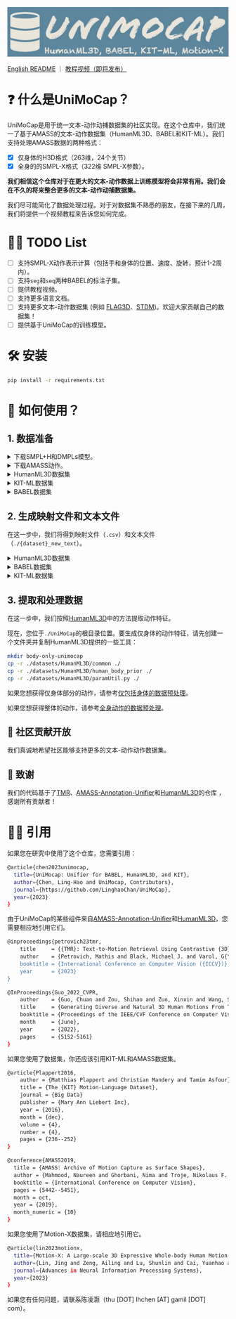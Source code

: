 ![./resource/imgs/logo.png](../imgs/logo.png)

[English README](../../README.md) ｜ [教程视频（即将发布）](https://www.youtube.com/channel/UC5P1ZtWm47L78t-Snn2xhhQ)

# ❓ 什么是UniMoCap？

UniMoCap是用于统一文本-动作动捕数据集的社区实现。在这个仓库中，我们统一了基于AMASS的文本-动作数据集（HumanML3D、BABEL和KIT-ML）。我们支持处理AMASS数据的两种格式：

- [x]  仅身体的H3D格式（263维，24个关节）
- [x]  全身的的SMPL-X格式（322维 SMPL-X参数）。

**我们相信这个仓库对于在更大的文本-动作数据上训练模型将会非常有用。我们会在不久的将来整合更多的文本-动作动捕数据集。**

我们尽可能简化了数据处理过程。对于对数据集不熟悉的朋友，在接下来的几周，我们将提供一个视频教程来告诉您如何完成。

# 🏃🏼 TODO List

- [ ]  支持SMPL-X动作表示计算（包括手和身体的位置、速度、旋转，预计1-2周内）。
- [ ]  支持`seg`和`seq`两种BABEL的标注子集。
- [ ]  提供教程视频。
- [ ]  支持更多语言文档。
- [ ]  支持更多文本-动作数据集 (例如 [FLAG3D](https://andytang15.github.io/FLAG3D)、[STDM](https://druthrie.github.io/sequential-texts-to-motion))。欢迎大家贡献自己的数据集！ 
- [ ]  提供基于UniMoCap的训练模型。

# 🛠️ 安装

```bash
pip install -r requirements.txt
```

# 🚀 如何使用？

## 1. 数据准备

<details>
<summary>下载SMPL+H和DMPLs模型。</summary>

从[SMPL+H](https://mano.is.tue.mpg.de/download.php)（选择AMASS项目中使用的Extended SMPL+H模型）下载SMPL+H模型，从[DMPL](https://smpl.is.tue.mpg.de/download.php)下载DMPL模型（选择与SMPL兼容的DMPLs），从[SMPL-X](https://smpl-x.is.tue.mpg.de/download.php)下载SMPL-X模型。然后将所有模型放在`./body_model/`下。`./body_model/`文件夹结构应如下：

```bash
./body_models
├── dmpls
│   ├── female
│   │   └── model.npz
│   ├── male
│   │   └── model.npz
│   └── neutral
│       └── model.npz
├── smplh
│   ├── female
│   │   └── model.npz
│   ├── info.txt
│   ├── male
│   │   └── model.npz
│   └── neutral
│       └── model.npz
├── smplx
│   ├── female
│   │   ├── model.npz
│   │   └── model.pkl
│   ├── male
│   │   ├── model.npz
│   │   └── model.pkl
│   └── neutral
│       ├── model.npz
└───────└── model.pkl
```

</details>

<details>
<summary>下载AMASS动作。</summary>

- 下载[AMASS](https://amass.is.tue.mpg.de/download.php)动作。
- 如果您使用SMPL（在HumanML3D、BABEL和KIT-ML中），请将AMASS数据与`SMPL-H G`下载到`./datasets/amass_data/`中。
- 如果您使用SMPL-X（在Motion-X中），请下载带有`SMPL-X G`的AMASS数据。如果您使用SMPL-X数据，请将其保存在`./datasets/amass_data-x/`中。

`datasets/amass_data/`文件夹结构应如下：

```bash
./datasets/amass_data/
├── ACCAD
├── BioMotionLab_NTroje
├── BMLhandball
├── BMLmovi
├── CMU
├── DanceDB
├── DFaust_67
├── EKUT
├── Eyes_Japan_Dataset
├── GRAB
├── HUMAN4D
├── humanact12
├── HumanEva
├── KIT
├── MPI_HDM05
├── MPI_Limits
├── MPI_mosh
├── SFU
├── SOMA
├── SSM_synced
├── TCD_handMocap
├── TotalCapture
└── Transitions_mocap
```

</details>

<details>
<summary>HumanML3D数据集</summary>

将[HumanML3D](https://github.com/EricGuo5513/HumanML3D)仓库克隆到`datasets/HumanML3D/`中，然后解压`texts.zip`文件。

```bash
mkdir datasets
cd datasets
git clone <https://github.com/EricGuo5513/HumanML3D/tree/main>
cd HumanML3D/HumanML3D
unzip texts.zip
cd ../../..
```

</details>

<details>
<summary>KIT-ML数据集</summary>

下载[KIT-ML](https://motion-annotation.humanoids.kit.edu/dataset/)动作，并解压缩到文件夹`datasets/kit-mocap/`中。
</details>

<details>
<summary>BABEL数据集</summary>

从TEACH下载[BABEL](https://teach.is.tue.mpg.de/download.php)注释到`datasets/babel-teach/`中。
</details>

## 2. 生成映射文件和文本文件

在这一步中，我们将得到映射文件（`.csv`）和文本文件（`./{dataset}_new_text`）。

<details>
<summary>HumanML3D数据集</summary>

由于HumanML3D数据集使用了MIT许可证，我已经预处理了`.json`（`./outputs-json/humanml3d.json`）文件和`.csv`文件（`h3d_h3dformat.csv`）。此外，`.csv`文件可以通过以下命令生成。

```bash
python h3d_to_h3d.py
```

</details>

<details>
<summary>BABEL数据集</summary>

我们提供了生成统一BABEL注释的代码。生成了`.json`（`./outputs-json/babel{_mode}.json`）文件和`.csv`文件（`babel{mode}_h3dformat.csv`）。您可以使用以下命令生成相关文件。`.json`文件只是一个中间生成的文件，不会在后续处理中使用。

对于BABEL，`babel_seg`和`babel_seq`分别表示分割级别和整个序列级别的注释。`babel`表示两个级别的注释。

```bash
python babel.py
```

</details>

<details>
<summary>KIT-ML数据集</summary>

我们提供了生成统一KIT-ML注释的代码。生成了`.json`（`./outputs-json/kitml.json`）文件和`.csv`文件（`kitml_h3dformat.csv`）。您可以使用以下命令生成相关文件。`.json`文件只是一个中间生成的文件，不会在后续处理中使用。

```bash
python kitml.py
```

</details>

## 3. 提取和处理数据

在这一步中，我们按照[HumanML3D](https://github.com/EricGuo5513/HumanML3D)中的方法提取动作特征。

现在，您位于`./UniMoCap`的根目录位置。要生成仅身体的动作特征，请先创建一个文件夹并复制HumanML3D提供的一些工具：

```bash
mkdir body-only-unimocap
cp -r ./datasets/HumanML3D/common ./
cp -r ./datasets/HumanML3D/human_body_prior ./
cp -r ./datasets/HumanML3D/paramUtil.py ./
```

如果您想获得仅身体部分的动作，请参考[仅包括身体的数据预处理](./cn-bodyonly.md)。

如果您想获得整体的动作，请参考[全身动作的数据预处理](./cn-wholebody.md)。

## 💖 社区贡献开放

我们真诚地希望社区能够支持更多的文本-动作动作数据集。

## 🌹 致谢

我们的代码基于了[TMR](https://github.com/Mathux/TMR)、[AMASS-Annotation-Unifier](https://github.com/Mathux/AMASS-Annotation-Unifier)和[HumanML3D](https://github.com/EricGuo5513/HumanML3D)的仓库 ，感谢所有贡献者！

# 🤝🏼 引用

如果您在研究中使用了这个仓库，您需要引用：

```bash
@article{chen2023unimocap,
  title={UniMocap: Unifier for BABEL, HumanML3D, and KIT},
  author={Chen, Ling-Hao and UniMocap, Contributors},
  journal={https://github.com/LinghaoChan/UniMoCap},
  year={2023}
}
```

由于UniMoCap的某些组件来自[AMASS-Annotation-Unifier](https://github.com/Mathux/AMASS-Annotation-Unifier)和[HumanML3D](https://github.com/EricGuo5513/HumanML3D)，您需要相应地引用它们。

```bash
@inproceedings{petrovich23tmr,
    title     = {{TMR}: Text-to-Motion Retrieval Using Contrastive {3D} Human Motion Synthesis},
    author    = {Petrovich, Mathis and Black, Michael J. and Varol, G{\\"u}l},
    booktitle = {International Conference on Computer Vision ({ICCV})},
    year      = {2023}
}
```

```bash
@InProceedings{Guo_2022_CVPR,
    author    = {Guo, Chuan and Zou, Shihao and Zuo, Xinxin and Wang, Sen and Ji, Wei and Li, Xingyu and Cheng, Li},
    title     = {Generating Diverse and Natural 3D Human Motions From Text},
    booktitle = {Proceedings of the IEEE/CVF Conference on Computer Vision and Pattern Recognition (CVPR)},
    month     = {June},
    year      = {2022},
    pages     = {5152-5161}
}
```

如果您使用了数据集，你还应该引用KIT-ML和AMASS数据集。

```bash
@article{Plappert2016,
    author = {Matthias Plappert and Christian Mandery and Tamim Asfour},
    title = {The {KIT} Motion-Language Dataset},
    journal = {Big Data}
    publisher = {Mary Ann Liebert Inc},
    year = {2016},
    month = {dec},
    volume = {4},
    number = {4},
    pages = {236--252}
}
```

```bash
@conference{AMASS2019,
  title = {AMASS: Archive of Motion Capture as Surface Shapes},
  author = {Mahmood, Naureen and Ghorbani, Nima and Troje, Nikolaus F. and Pons-Moll, Gerard and Black, Michael J.},
  booktitle = {International Conference on Computer Vision},
  pages = {5442--5451},
  month = oct,
  year = {2019},
  month_numeric = {10}
}
```

如果您使用了Motion-X数据集，请相应地引用它。

```bash
@article{lin2023motionx,
  title={Motion-X: A Large-scale 3D Expressive Whole-body Human Motion Dataset},
  author={Lin, Jing and Zeng, Ailing and Lu, Shunlin and Cai, Yuanhao and Zhang, Ruimao and Wang, Haoqian and Zhang, Lei},
  journal={Advances in Neural Information Processing Systems},
  year={2023}
}
```

如果您有任何问题，请联系陈凌灏（thu [DOT] lhchen [AT] gamil [DOT] com）。